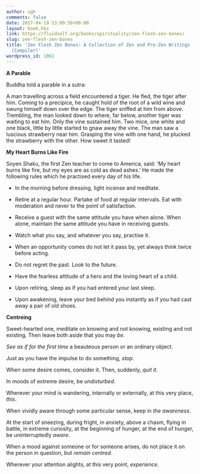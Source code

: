 ```yaml
---
author: ugh
comments: false
date: 2017-04-19 13:09:58+00:00
layout: book.hbs
link: https://fluidself.org/books/spirituality/zen-flesh-zen-bones/
slug: zen-flesh-zen-bones
title: 'Zen Flesh Zen Bones: A Collection of Zen and Pre-Zen Writings - by Paul Reps
  (Compiler)'
wordpress_id: 1061
---
```


**A Parable**

Buddha told a parable in a sutra:

A man travelling across a field encountered a tiger. He fled, the tiger after him. Coming to a precipice, he caught hold of the root of a wild wine and swung himself down over the edge. The tiger sniffed at him from above. Trembling, the man looked down to where, far below, another tiger was waiting to eat him. Only the vine sustained him. Two mice, one white and one black, little by little started to gnaw away the vine. The man saw a luscious strawberry near him. Grasping the vine with one hand, he plucked the strawberry with the other. How sweet it tasted!

**My Heart Burns Like Fire**

Soyen Shaku, the first Zen teacher to come to America, said: 'My heart burns like fire, but my eyes are as cold as dead ashes.' He made the following rules which he practised every day of his life.

- In the morning before dressing, light incense and meditate.

- Retire at a regular hour. Partake of food at regular intervals. Eat with moderation and never to the point of satisfaction.

- Receive a guest with the same attitude you have when alone. When alone, maintain the same attitude you have in receiving guests.

- Watch what you say, and whatever you say, practise it.

- When an opportunity comes do not let it pass by, yet always think twice before acting.

- Do not regret the past. Look to the future.

- Have the fearless attitude of a hero and the loving heart of a child.

- Upon retiring, sleep as if you had entered your last sleep.

- Upon awakening, leave your bed behind you instantly as if you had cast away a pair of old shoes.

**Centreing**

Sweet-hearted one, meditate on knowing and not knowing, existing and not existing. Then leave both aside that you may <em>be</em>.

_See as if for the first time_ a beauteous person or an ordinary object.

Just as you have the impulse to do something, _stop_.

When some desire comes, consider it. Then, suddenly, _quit it_.

In moods of extreme desire, be _undisturbed_.

Wherever your mind is wandering, internally or externally, at this very place, _this_.

When vividly aware through some particular sense, keep in _the awareness_.

At the start of sneezing, during fright, in anxiety, above a chasm, flying in battle, in extreme curiosity, at the beginning of hunger, at the end of hunger, be uninterruptedly _aware_.

When a mood against someone or for someone arises, do not place it on the person in question, but _remain centred_.

Wherever your attention alights, at this very point, _experience_.
